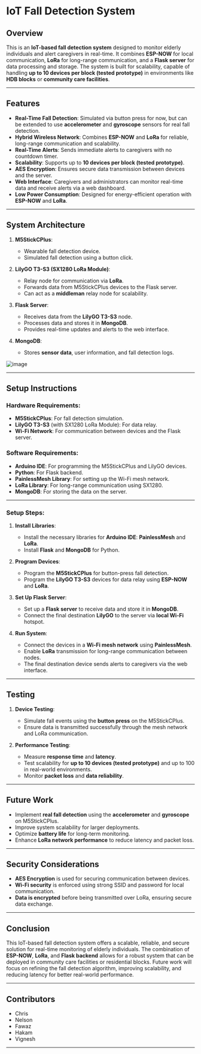 # IoT Fall Detection System

## Overview
This is an **IoT-based fall detection system** designed to monitor elderly individuals and alert caregivers in real-time. It combines **ESP-NOW** for local communication, **LoRa** for long-range communication, and a **Flask server** for data processing and storage. The system is built for scalability, capable of handling **up to 10 devices per block (tested prototype)** in environments like **HDB blocks** or **community care facilities**.

---

## Features
- **Real-Time Fall Detection**: Simulated via button press for now, but can be extended to use **accelerometer** and **gyroscope** sensors for real fall detection.
- **Hybrid Wireless Network**: Combines **ESP-NOW** and **LoRa** for reliable, long-range communication and scalability.
- **Real-Time Alerts**: Sends immediate alerts to caregivers with no countdown timer.
- **Scalability**: Supports up to **10 devices per block (tested prototype)**.
- **AES Encryption**: Ensures secure data transmission between devices and the server.
- **Web Interface**: Caregivers and administrators can monitor real-time data and receive alerts via a web dashboard.
- **Low Power Consumption**: Designed for energy-efficient operation with **ESP-NOW** and **LoRa**.

---

## System Architecture

1. **M5StickCPlus**: 
   - Wearable fall detection device.
   - Simulated fall detection using a button click.
   
2. **LilyGO T3-S3 (SX1280 LoRa Module)**:
   - Relay node for communication via **LoRa**.
   - Forwards data from M5StickCPlus devices to the Flask server.
   - Can act as a **middleman** relay node for scalability.

3. **Flask Server**:
   - Receives data from the **LilyGO T3-S3** node.
   - Processes data and stores it in **MongoDB**.
   - Provides real-time updates and alerts to the web interface.

4. **MongoDB**:
   - Stores **sensor data**, user information, and fall detection logs.

![image](https://github.com/user-attachments/assets/7b46d8ea-89b8-437a-bffb-c9f28ad63cf5)

---

## Setup Instructions

### Hardware Requirements:
- **M5StickCPlus**: For fall detection simulation.
- **LilyGO T3-S3** (with SX1280 LoRa Module): For data relay.
- **Wi-Fi Network**: For communication between devices and the Flask server.

### Software Requirements:
- **Arduino IDE**: For programming the M5StickCPlus and LilyGO devices.
- **Python**: For Flask backend.
- **PainlessMesh Library**: For setting up the Wi-Fi mesh network.
- **LoRa Library**: For long-range communication using SX1280.
- **MongoDB**: For storing the data on the server.

---

### Setup Steps:

1. **Install Libraries**:
   - Install the necessary libraries for **Arduino IDE**: **PainlessMesh** and **LoRa**.
   - Install **Flask** and **MongoDB** for Python.

2. **Program Devices**:
   - Program the **M5StickCPlus** for button-press fall detection.
   - Program the **LilyGO T3-S3** devices for data relay using **ESP-NOW** and **LoRa**.

3. **Set Up Flask Server**:
   - Set up a **Flask server** to receive data and store it in **MongoDB**.
   - Connect the final destination **LilyGO** to the server via **local Wi-Fi** hotspot.

4. **Run System**:
   - Connect the devices in a **Wi-Fi mesh network** using **PainlessMesh**.
   - Enable **LoRa** transmission for long-range communication between nodes.
   - The final destination device sends alerts to caregivers via the web interface.

---

## Testing

1. **Device Testing**:
   - Simulate fall events using the **button press** on the M5StickCPlus.
   - Ensure data is transmitted successfully through the mesh network and LoRa communication.

2. **Performance Testing**:
   - Measure **response time** and **latency**.
   - Test scalability for **up to 10 devices (tested prototype)** and up to 100 in real-world environments.
   - Monitor **packet loss** and **data reliability**.

---

## Future Work
- Implement **real fall detection** using the **accelerometer** and **gyroscope** on M5StickCPlus.
- Improve system scalability for larger deployments.
- Optimize **battery life** for long-term monitoring.
- Enhance **LoRa network performance** to reduce latency and packet loss.

---

## Security Considerations
- **AES Encryption** is used for securing communication between devices.
- **Wi-Fi security** is enforced using strong SSID and password for local communication.
- **Data is encrypted** before being transmitted over LoRa, ensuring secure data exchange.

---

## Conclusion
This IoT-based fall detection system offers a scalable, reliable, and secure solution for real-time monitoring of elderly individuals. The combination of **ESP-NOW**, **LoRa**, and **Flask backend** allows for a robust system that can be deployed in community care facilities or residential blocks. Future work will focus on refining the fall detection algorithm, improving scalability, and reducing latency for better real-world performance.

---

## Contributors
- Chris
- Nelson
- Fawaz
- Hakam
- Vignesh

---
